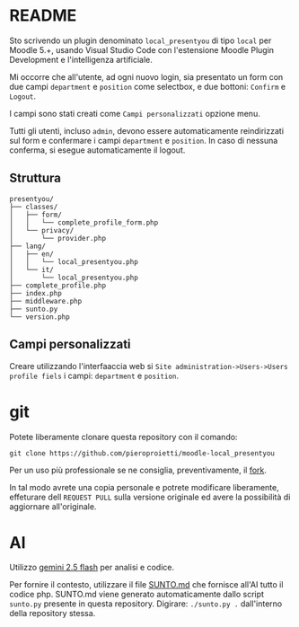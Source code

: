 # README

Sto scrivendo un plugin denominato `local_presentyou` di tipo `local` per Moodle 5.+, usando Visual Studio Code con l'estensione Moodle Plugin Development e l'intelligenza artificiale.

Mi occorre che all'utente, ad ogni nuovo login, sia presentato un form con due campi `department` e `position` come selectbox, e due bottoni: `Confirm` e `Logout`.

I campi sono stati creati come `Campi personalizzati` opzione menu.

Tutti gli utenti, incluso `admin`, devono essere automaticamente reindirizzati sul form e confermare i campi `department` e `position`. In caso di nessuna conferma, si esegue automaticamente il logout.

## Struttura
```ascii
presentyou/
├── classes/
│   ├── form/
│   │   └── complete_profile_form.php
│   └── privacy/
│       └── provider.php
├── lang/
│   ├── en/
│   │   └── local_presentyou.php
│   └── it/
│       └── local_presentyou.php
├── complete_profile.php
├── index.php
├── middleware.php
├── sunto.py
└── version.php
```
## Campi personalizzati
Creare utilizzando l'interfaaccia web si `Site administration->Users->Users profile fiels` i campi: `department` e `position`.


# git
Potete liberamente clonare questa repository con il comando: 

`git clone https://github.com/pieroproietti/moodle-local_presentyou`

Per un uso più professionale se ne consiglia, preventivamente, il [fork](https://github.com/pieroproietti/moodle-local_presentyou/fork).

In tal modo avrete una copia personale e potrete modificare liberamente, effeturare dell `REQUEST PULL` sulla versione originale ed avere la possibilità di aggiornare all'originale.

# AI 
Utilizzo [gemini 2.5 flash](https://gemini.google.com/) per analisi e codice.

Per fornire il contesto, utilizzare il file [SUNTO.md](./SUNTO.md) che fornisce all'AI tutto il codice php. 
SUNTO.md viene generato automaticamente dallo script `sunto.py` presente in questa repository. Digirare: `./sunto.py .` dall'interno della repository stessa.

